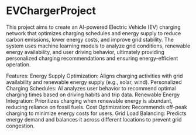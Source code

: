 # EVChargerProject
This project aims to create an AI-powered Electric Vehicle (EV) charging network that optimizes charging schedules and energy supply to reduce carbon emissions, lower energy costs, and improve grid stability. The system uses machine learning models to analyze grid conditions, renewable energy availability, and user driving behavior, ultimately providing personalized charging recommendations and ensuring energy-efficient operation.

Features:
Energy Supply Optimization: Aligns charging activities with grid availability and renewable energy supply (e.g., solar, wind).
Personalized Charging Schedules: AI analyzes user behavior to recommend optimal charging times based on driving habits and trip data.
Renewable Energy Integration: Prioritizes charging when renewable energy is abundant, reducing reliance on fossil fuels.
Cost Optimization: Recommends off-peak charging to minimize energy costs for users.
Grid Load Balancing: Predicts energy demand and balances it across different locations to prevent grid congestion.
